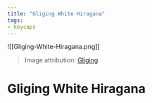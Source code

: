 ```yaml
---
title: "Gliging White Hiragana"
tags:
- keycaps 
---
```


![[Gliging-White-Hiragana.png]]

> Image attribution: [Gliging](https://www.amazon.com/gp/product/B08T5YL3Q8/)

# Gliging White Hiragana
